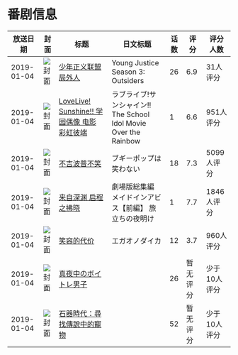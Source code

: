 # 番剧信息

|放送日期|封面|标题|日文标题|话数|评分|评分人数|
|---|---|---|---|---|---|---|
|2019-01-04|![封面](https://lain.bgm.tv/pic/cover/c/09/31/197417_SZ5Cf.jpg)|[少年正义联盟 局外人](https://bangumi.tv/subject/197417)|Young Justice Season 3: Outsiders|26|6.9|31人评分|
|2019-01-04|![封面](https://lain.bgm.tv/pic/cover/c/2f/1e/234295_UPw0o.jpg)|[LoveLive! Sunshine!! 学园偶像 电影 彩虹彼端](https://bangumi.tv/subject/234295)|ラブライブ!サンシャイン!! The School Idol Movie Over the Rainbow|1|6.6|951人评分|
|2019-01-04|![封面](https://lain.bgm.tv/pic/cover/c/41/2a/240039_DSzs2.jpg)|[不吉波普不笑](https://bangumi.tv/subject/240039)|ブギーポップは笑わない|18|7.3|5099人评分|
|2019-01-04|![封面](https://lain.bgm.tv/pic/cover/c/3a/ea/240798_Lev4e.jpg)|[来自深渊 启程之拂晓](https://bangumi.tv/subject/240798)|劇場版総集編 メイドインアビス【前編】 旅立ちの夜明け|1|7.7|1846人评分|
|2019-01-04|![封面](https://lain.bgm.tv/pic/cover/c/f4/c4/263907_ug4y0.jpg)|[笑容的代价](https://bangumi.tv/subject/263907)|エガオノダイカ|12|3.7|960人评分|
|2019-01-04|![封面](https://lain.bgm.tv/pic/cover/c/97/6d/273517_JJP11.jpg)|[真夜中のボイトレ男子](https://bangumi.tv/subject/273517)||26|暂无评分|少于10人评分|
|2019-01-04|![封面](https://lain.bgm.tv/pic/cover/c/fa/35/302470_a1VjD.jpg)|[石器時代：尋找傳說中的寵物](https://bangumi.tv/subject/302470)||52|暂无评分|少于10人评分|
